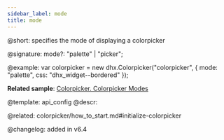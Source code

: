 ```yaml
---
sidebar_label: mode
title: mode
---          
```


@short: specifies the mode of displaying a colorpicker

@signature: mode?: "palette" | "picker";

@example: 
var colorpicker = new dhx.Colorpicker("colorpicker", {
	mode: "palette",
	css: "dhx_widget--bordered"
});

**Related sample**: [Colorpicker. Colorpicker Modes](https://snippet.dhtmlx.com/add0g4je)

@template:	api_config
@descr: 

@related: colorpicker/how_to_start.md#initialize-colorpicker

@changelog: added in v6.4
